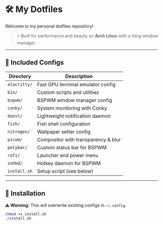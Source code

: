 # 🛠️ My Dotfiles

Welcome to my personal dotfiles repository!
> ⚡ Built for performance and beauty on **Arch Linux** with a tiling window manager.

---

## 📂 Included Configs

| Directory     | Description                            |
|---------------|----------------------------------------|
| `alacritty/`  | Fast GPU terminal emulator config      |
| `bin/`        | Custom scripts and utilities           |
| `bspwm/`      | BSPWM window manager config            |
| `conky/`      | System monitoring with Conky           |
| `dunst/`      | Lightweight notification daemon        |
| `fish/`       | Fish shell configuration               |
| `nitrogen/`   | Wallpaper setter config                |
| `picom/`      | Compositor with transparency & blur    |
| `polybar/`    | Custom status bar for BSPWM            |
| `rofi/`       | Launcher and power menu                |
| `sxhkd/`      | Hotkey daemon for BSPWM                |
| `install.sh`  | Setup script (see below)               |

---

## 🚀 Installation

**⚠️ Warning:** This will overwrite existing configs in `~/.config`.

```bash
chmod +x install.sh
./install.sh
```
